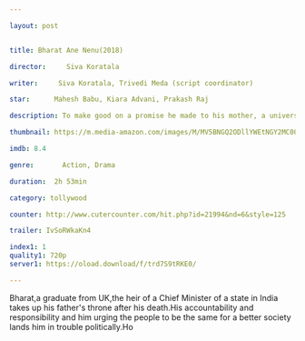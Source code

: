 ```yaml
---

layout: post


title: Bharat Ane Nenu(2018)

director:     Siva Koratala

writer:     Siva Koratala, Trivedi Meda (script coordinator)

star:      Mahesh Babu, Kiara Advani, Prakash Raj

description: To make good on a promise he made to his mother, a university graduate returns to India and becomes disillusioned by the government corruption he encounters.

thumbnail: https://m.media-amazon.com/images/M/MV5BNGQ2ODllYWEtNGY2MC00OTFjLTk2MTUtZWJjZGQwZmM4YjA4XkEyXkFqcGdeQXVyNTgxODY5ODI@._V1_UY268_CR3,0,182,268_AL__QL50.jpg

imdb: 8.4

genre:       Action, Drama

duration:  2h 53min

category: tollywood

counter: http://www.cutercounter.com/hit.php?id=21994&nd=6&style=125

trailer: IvSoRWkaKn4

index1: 1
quality1: 720p
server1: https://oload.download/f/trd7S9tRKE0/

---
```


Bharat,a graduate from UK,the heir of a Chief Minister of a state in India takes up his father's throne after his death.His accountability and responsibility and him urging the people to be the same for a better society lands him in trouble politically.Ho